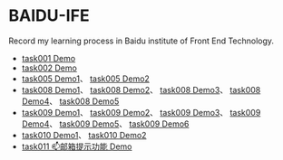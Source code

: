 # BAIDU-IFE
Record my learning process in Baidu institute of Front End  Technology.<br>
* [task001 Demo](https://eureka2020.github.io/baidu-ife/task001/resume.html)<br>
* [task002 Demo](https://eureka2020.github.io/baidu-ife/task002/layout.html)<br>
* [task005 Demo1](https://eureka2020.github.io/baidu-ife/task005/calculator.html)、
[task005 Demo2](https://eureka2020.github.io/baidu-ife/task005/resume.html)<br>
* [task008 Demo1](https://eureka2020.github.io/baidu-ife/task008/eventDelegation.html)、
[task008 Demo2](https://eureka2020.github.io/baidu-ife/task008/inputDemo.html)、
[task008 Demo3](https://eureka2020.github.io/baidu-ife/task008/randomColorExample.html)、
[task008 Demo4](https://eureka2020.github.io/baidu-ife/task008/setTimeout-setInterval.html)、
[task008 Demo5](https://eureka2020.github.io/baidu-ife/task008/show-hidden.html)<br>
* [task009 Demo1](https://eureka2020.github.io/baidu-ife/task009/numDemo.html)、
[task009 Demo2](https://eureka2020.github.io/baidu-ife/task009/stringDemo.html)、
[task009 Demo3](https://eureka2020.github.io/baidu-ife/task009/queueDemo1.html)、
[task009 Demo4](https://eureka2020.github.io/baidu-ife/task009/queueDemo2.html)、
[task009 Demo5](https://eureka2020.github.io/baidu-ife/task009/stackDemo1.html)、
[task009 Demo6](https://eureka2020.github.io/baidu-ife/task009/stackDemo2.html)<br>
* [task010 Demo1](https://eureka2020.github.io/baidu-ife/task010/dateDemo.html)、
[task010 Demo2](https://eureka2020.github.io/baidu-ife/task010/calculateDemo.html)<br>
* [task011 📫邮箱提示功能 Demo](https://eureka2020.github.io/baidu-ife/task010/emailTips.html)<br>
